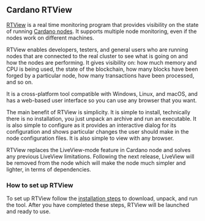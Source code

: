 ## Cardano RTView
[RTView](https://github.com/input-output-hk/cardano-rt-view/blob/master/doc/getting-started/install.md) is a real time monitoring program that provides visibility on the state of running [Cardano nodes](https://github.com/input-output-hk/cardano-node/). It supports multiple node monitoring, even if the nodes work on different machines. 

RTView enables developers, testers, and general users who are running nodes that are connected to the real cluster to see what is going on and how the nodes are performing. It gives visibility on: how much memory and CPU is being used, the state of the blockchain, how many blocks have been forged by a particular node, how many transactions have been processed, and so on.

It is a cross-platform tool compatible with Windows, Linux, and macOS, and has a web-based user interface so you can use any browser that you want.

The main benefit of RTView is simplicity. It is simple to install, technically there is no installation, you just unpack an archive and run an executable. It is also simple to configure as it provides an interactive dialog for its configuration and shows particular changes the user should make in the node configuration files. It is also simple to view with any browser.

RTView replaces the LiveView-mode feature in Cardano node and solves any previous LiveView limitations. Following the next release, LiveView will be removed from the node which will make the node much simpler and lighter, in terms of dependencies.

### How to set up RTView
To set up RTView follow the [installation steps](https://github.com/input-output-hk/cardano-rt-view/blob/master/doc/getting-started/install.md) to download, unpack, and run the tool. After you have completed these steps, RTView will be launched and ready to use.
